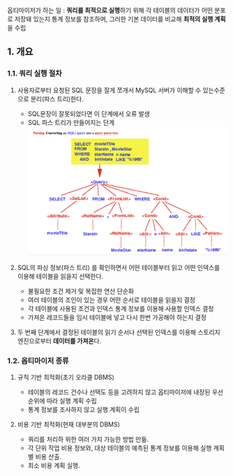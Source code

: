 옵티마이저가 하는 일 : **쿼리를 최적으로 실행**하기 위해 각 테이블의 데이터가 어떤 분포로 저장돼 있는지 통계 정보를 참조하며, 그러한 기본 데이터를 비교해 **최적의 실행 계획**을 수립

## 1. 개요

### 1.1. 쿼리 실행 절차

1. 사용자로부터 요청된 SQL 문장을 잘게 쪼개서 MySQL 서버가 이해할 수 있는수준으로 분리(파스 트리)한다.
	- SQL문장이 잘못되었다면 이 단계에서 오류 발생
	- SQL 파스 트리가 만들어지는 단계 
		![alt text](../img/image.png)

2. SQL의 파싱 정보(파스 트리) 를 확인하면서 어떤 테이블부터 읽고 어떤 인덱스를 이용해 테이블을 읽을지 선택한다.
	- 불필요한 조건 제거 및 복잡한 연산 단순화
	- 여러 테이블의 조인이 있는 경우 어떤 순서로 테이블을 읽을지 결정
	- 각 테이블에 사용된 조건과 인덱스 통계 정보를 이용해 사용할 인덱스 결정
	- 가져온 레코드들을 임시 테이블에 넣고 다시 한번 가공해야 하는지 결정

3. 두 번째 단계에서 결정된 테이블의 읽기 순서나 선택된 인덱스를 이용해 스토리지 엔진으로부터 **데이터를 가져온**다.

### 1.2. 옵티마이저 종류
1. 규칙 기반 최적화(초기 오라클 DBMS)
	- 테이블의 레코드 건수나 선택도 등을 고려하지 않고 옵티마이저에 내장된 우선순위에 따라 실행 계획 수립
	- 통계 정보를 조사하지 않고 실행 계획이 수립


2. 비용 기반 최적화(현재 대부분의 DBMS)
	- 쿼리를 처리하 위한 여러 가지 가능한 방법 만듦.
	- 각 단위 작업 비용 정보와, 대상 테이블의 예측된 통계 정보를 이용해 실행 계획별 비용 산출.
	- 최소 비용 계획 실행.